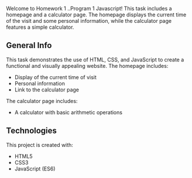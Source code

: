 Welcome to Homework 1 ..Program 1 Javascript! This task includes a homepage and a calculator page. The homepage displays the current time of the visit and some personal information,
while the calculator page features a simple calculator.

## General Info

This task demonstrates the use of HTML, CSS, and JavaScript to create a functional and visually appealing website. The homepage includes:

- Display of the current time of visit
- Personal information
- Link to the calculator page

The calculator page includes:
- A calculator with basic arithmetic operations

## Technologies

This project is created with:
- HTML5
- CSS3
- JavaScript (ES6)
